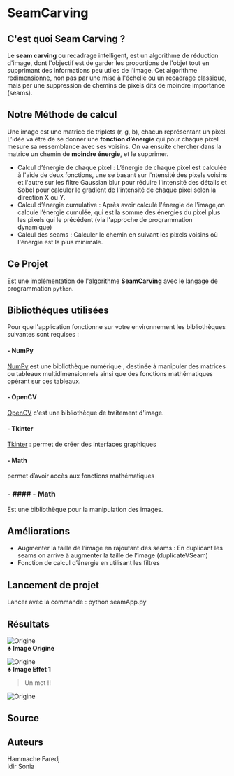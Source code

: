 # SeamCarving 

## C'est quoi Seam Carving ?


Le **seam carving** ou recadrage intelligent, est un algorithme de réduction d'image, dont l'objectif est de garder les proportions de l'objet tout en supprimant des informations peu utiles de l'image. Cet algorithme redimensionne, non pas par une mise à l'échelle ou un recadrage classique, mais par une suppression de chemins de pixels dits de moindre importance (seams).


## Notre Méthode de calcul

 Une image est une matrice de triplets (r, g, b), chacun représentant un pixel. L’idée va être de se donner une **fonction d’énergie** qui pour chaque pixel mesure sa ressemblance avec ses voisins. On va ensuite chercher dans la matrice un chemin de **moindre énergie**, et le supprimer.

* Calcul d’énergie de chaque pixel : L’énergie de chaque pixel est calculée à l'aide de deux fonctions, une se basant sur l'ntensité des pixels voisins et l'autre sur les filtre Gaussian blur pour réduire l'intensité des détails et Sobel pour calculer le gradient de l'intensité de chaque pixel selon la direction X ou Y.
* 	Calcul d’énergie cumulative : Après avoir calculé l'énergie de l'image,on calcule  l’énergie cumulée, qui est la somme des énergies du pixel plus les pixels qui le précédent  (via l'approche de programmation dynamique)
* 	Calcul des seams : Calculer le chemin en suivant les pixels voisins où l'énergie est la plus minimale.


## Ce Projet


Est une implémentation de l'algorithme **SeamCarving** avec le langage de programmation `python`.




## Bibliothéques utilisées
Pour que l'application fonctionne sur votre environnement les bibliothèques suivantes sont requises :


####  -   NumPy
[NumPy](http://www.numpy.org/) est une bibliothèque numérique , destinée à manipuler des matrices ou tableaux multidimensionnels ainsi que des fonctions mathématiques opérant sur ces tableaux.

 #### - OpenCV 
[OpenCV](https://opencv.org/) c'est  une bibliothèque de traitement d'image.

#### - Tkinter 
[Tkinter](http://www.tkdocs.com/) : permet de créer des interfaces graphiques


#### - Math
permet d’avoir accès aux fonctions mathématiques

### - #### - Math
Est une bibliothèque pour la manipulation des images.

## Améliorations
* Augmenter la taille de l’image en rajoutant des seams : En duplicant les seams on arrive à augmenter la taille de l’image (duplicateVSeam)
* Fonction de calcul d’énergie en utilisant les filtres

## Lancement de projet
Lancer avec la commande :  python seamApp.py


## Résultats
![Origine](http://www.levif.be/medias/5774/2956429.jpg "Origine")  
**♣ Image Origine**


![Origine](http://www.levif.be/medias/5774/2956429.jpg "Origine")  
**♣ Image Effet 1**
> Un mot !!

![Origine](http://www.levif.be/medias/5774/2956429.jpg "Origine")  

## Source

## Auteurs
Hammache Faredj  
Idir Sonia  
```
